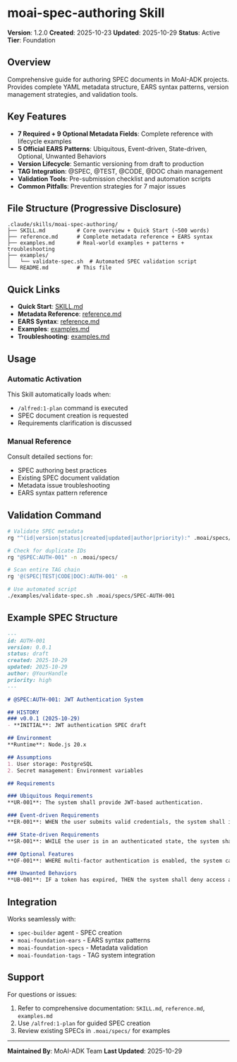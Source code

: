 # moai-spec-authoring Skill

**Version**: 1.2.0
**Created**: 2025-10-23
**Updated**: 2025-10-29
**Status**: Active
**Tier**: Foundation

## Overview

Comprehensive guide for authoring SPEC documents in MoAI-ADK projects. Provides complete YAML metadata structure, EARS syntax patterns, version management strategies, and validation tools.

## Key Features

- **7 Required + 9 Optional Metadata Fields**: Complete reference with lifecycle examples
- **5 Official EARS Patterns**: Ubiquitous, Event-driven, State-driven, Optional, Unwanted Behaviors
- **Version Lifecycle**: Semantic versioning from draft to production
- **TAG Integration**: @SPEC, @TEST, @CODE, @DOC chain management
- **Validation Tools**: Pre-submission checklist and automation scripts
- **Common Pitfalls**: Prevention strategies for 7 major issues

## File Structure (Progressive Disclosure)

```
.claude/skills/moai-spec-authoring/
├── SKILL.md          # Core overview + Quick Start (~500 words)
├── reference.md      # Complete metadata reference + EARS syntax
├── examples.md       # Real-world examples + patterns + troubleshooting
├── examples/
│   └── validate-spec.sh  # Automated SPEC validation script
└── README.md         # This file
```

## Quick Links

- **Quick Start**: [SKILL.md](./SKILL.md#quick-start-5-step-spec-creation)
- **Metadata Reference**: [reference.md](./reference.md#complete-metadata-field-reference)
- **EARS Syntax**: [reference.md](./reference.md#ears-requirement-syntax)
- **Examples**: [examples.md](./examples.md#real-world-ears-examples)
- **Troubleshooting**: [examples.md](./examples.md#troubleshooting)

## Usage

### Automatic Activation

This Skill automatically loads when:
- `/alfred:1-plan` command is executed
- SPEC document creation is requested
- Requirements clarification is discussed

### Manual Reference

Consult detailed sections for:
- SPEC authoring best practices
- Existing SPEC document validation
- Metadata issue troubleshooting
- EARS syntax pattern reference

## Validation Command

```bash
# Validate SPEC metadata
rg "^(id|version|status|created|updated|author|priority):" .moai/specs/SPEC-AUTH-001/spec.md

# Check for duplicate IDs
rg "@SPEC:AUTH-001" -n .moai/specs/

# Scan entire TAG chain
rg '@(SPEC|TEST|CODE|DOC):AUTH-001' -n

# Use automated script
./examples/validate-spec.sh .moai/specs/SPEC-AUTH-001
```

## Example SPEC Structure

```markdown
---
id: AUTH-001
version: 0.0.1
status: draft
created: 2025-10-29
updated: 2025-10-29
author: @YourHandle
priority: high
---

# @SPEC:AUTH-001: JWT Authentication System

## HISTORY
### v0.0.1 (2025-10-29)
- **INITIAL**: JWT authentication SPEC draft

## Environment
**Runtime**: Node.js 20.x

## Assumptions
1. User storage: PostgreSQL
2. Secret management: Environment variables

## Requirements

### Ubiquitous Requirements
**UR-001**: The system shall provide JWT-based authentication.

### Event-driven Requirements
**ER-001**: WHEN the user submits valid credentials, the system shall issue a JWT token.

### State-driven Requirements
**SR-001**: WHILE the user is in an authenticated state, the system shall permit access to protected resources.

### Optional Features
**OF-001**: WHERE multi-factor authentication is enabled, the system can require OTP verification.

### Unwanted Behaviors
**UB-001**: IF a token has expired, THEN the system shall deny access and return HTTP 401.
```

## Integration

Works seamlessly with:
- `spec-builder` agent - SPEC creation
- `moai-foundation-ears` - EARS syntax patterns
- `moai-foundation-specs` - Metadata validation
- `moai-foundation-tags` - TAG system integration

## Support

For questions or issues:
1. Refer to comprehensive documentation: `SKILL.md`, `reference.md`, `examples.md`
2. Use `/alfred:1-plan` for guided SPEC creation
3. Review existing SPECs in `.moai/specs/` for examples

---

**Maintained By**: MoAI-ADK Team
**Last Updated**: 2025-10-29
